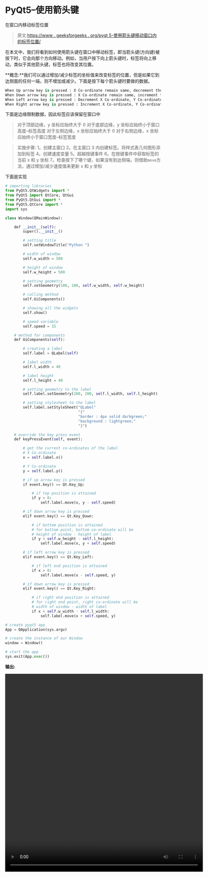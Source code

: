 # PyQt5–使用箭头键

在窗口内移动标签位置

> 原文:[https://www . geeksforgeeks . org/pyqt 5-使用箭头键移动窗口内的标签位置/](https://www.geeksforgeeks.org/pyqt5-move-the-label-position-within-the-window-using-arrow-keys/)

在本文中，我们将看到如何使用箭头键在窗口中移动标签，即当箭头键(方向键)被按下时，它会向那个方向移动。例如，当用户按下向上箭头键时，标签将向上移动，类似于其他箭头键，标签也将改变其位置。

**概念:**我们可以通过增加/减少标签的坐标值来改变标签的位置，但是如果它到达侧面的任何一端，则不增加或减少。下面是按下每个箭头键时要做的数据。

```py
When Up arrow key is pressed : X Co-ordinate remain same, decrement the Y Co-ordinate 
When Down arrow key is pressed : X Co-ordinate remain same, increment the Y Co-ordinate 
When Left arrow key is pressed : Decrement X Co-ordinate, Y Co-ordinate remain same
When Right arrow key is pressed : Increment X Co-ordinate, Y Co-ordinate remain same

```

下面是边缘限制数据，因此标签应该保留在窗口中

> 对于顶部边缘，y 坐标应始终大于 0
> 对于底部边缘，y 坐标应始终小于窗口高度–标签高度
> 对于左侧边缘，x 坐标应始终大于 0
> 对于右侧边缘，x 坐标应始终小于窗口宽度–标签宽度

> 实施步骤:
> 1。创建主窗口
> 2。在主窗口
> 3 内创建标签。将样式表几何图形添加到标签
> 4。创建速度变量
> 5。超越按键事件
> 6。在按键事件中获取标签的当前 x 和 y 坐标
> 7。检查按下了哪个键，如果没有到达侧端，则借助`move`方法，通过增加/减少速度值来更新 x 和 y 坐标

下面是实现

```py
# importing libraries
from PyQt5.QtWidgets import * 
from PyQt5 import QtCore, QtGui
from PyQt5.QtGui import * 
from PyQt5.QtCore import * 
import sys

class Window(QMainWindow):

    def __init__(self):
        super().__init__()

        # setting title
        self.setWindowTitle("Python ")

        # width of window
        self.w_width = 500

        # height of window
        self.w_height = 500

        # setting geometry
        self.setGeometry(100, 100, self.w_width, self.w_height)

        # calling method
        self.UiComponents()

        # showing all the widgets
        self.show()

        # speed variable
        self.speed = 15

    # method for components
    def UiComponents(self):

        # creating a label
        self.label = QLabel(self)

        # label width
        self.l_width = 40

        # label height
        self.l_height = 40

        # setting geometry to the label
        self.label.setGeometry(200, 200, self.l_width, self.l_height)

        # setting stylesheet to the label
        self.label.setStyleSheet("QLabel"
                                 "{"
                                 "border : 4px solid darkgreen;"
                                 "background : lightgreen;"
                                 "}")

    # override the key press event
    def keyPressEvent(self, event):

        # get the current co-ordinates of the label
        # X Co-ordinate
        x = self.label.x()

        # Y Co-ordinate
        y = self.label.y()

        # if up arrow key is pressed
        if event.key() == Qt.Key_Up:

            # if top position is attained
            if y > 0:
                self.label.move(x, y - self.speed)

        # if down arrow key is pressed
        elif event.key() == Qt.Key_Down:

            # if bottom position is attained
            # for bottom point, bottom co-ordinate will be
            # height of window - height of label
            if y < self.w_height - self.l_height:
                self.label.move(x, y + self.speed)

        # if left arrow key is pressed
        elif event.key() == Qt.Key_Left:

            # if left end position is attained
            if x > 0:
                self.label.move(x - self.speed, y)

        # if down arrow key is pressed
        elif event.key() == Qt.Key_Right:

            # if right end position is attained
            # for right end point, right co-ordinate will be
            # width of window - width of label
            if x < self.w_width - self.l_width:
                self.label.move(x + self.speed, y)

# create pyqt5 app
App = QApplication(sys.argv)

# create the instance of our Window
window = Window()

# start the app
sys.exit(App.exec())
```

**输出:**

<video class="wp-video-shortcode" id="video-429428-1" width="640" height="640" preload="metadata" controls=""><source type="video/mp4" src="https://media.geeksforgeeks.org/wp-content/uploads/20200611030307/Python-2020-06-11-03-02-37.mp4?_=1">[https://media.geeksforgeeks.org/wp-content/uploads/20200611030307/Python-2020-06-11-03-02-37.mp4](https://media.geeksforgeeks.org/wp-content/uploads/20200611030307/Python-2020-06-11-03-02-37.mp4)</video>